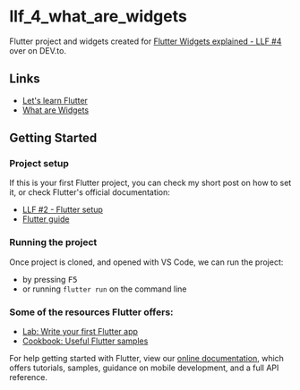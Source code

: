 # llf_4_what_are_widgets

Flutter project and widgets created for [Flutter Widgets explained - LLF #4]() over on DEV.to. 

## Links
* [Let's learn Flutter](https://dev.to/nombrekeff/series/14292)
* [What are Widgets]()


## Getting Started

### Project setup
If this is your first Flutter project, you can check my short post on how to set it, or check Flutter's official documentation:
* [LLF #2 - Flutter setup](https://dev.to/nombrekeff/flutter-setup-llf-2-1cke)
* [Flutter guide](https://flutter.dev/docs/get-started/install)

### Running the project

Once project is cloned, and opened with VS Code, we can run the project:
* by pressing <kbd>F5</kbd> 
* or running `flutter run` on the command line


### Some of the resources Flutter offers:

- [Lab: Write your first Flutter app](https://flutter.dev/docs/get-started/codelab)
- [Cookbook: Useful Flutter samples](https://flutter.dev/docs/cookbook)

For help getting started with Flutter, view our
[online documentation](https://flutter.dev/docs), which offers tutorials,
samples, guidance on mobile development, and a full API reference.
